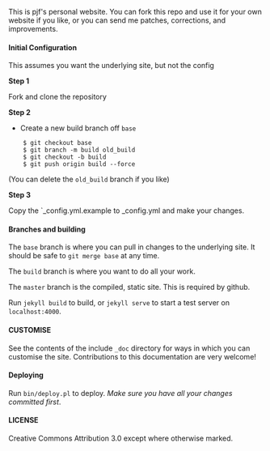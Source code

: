 This is pjf's personal website. You can fork this repo and use it
for your own website if you like, or you can send me patches,
corrections, and improvements.

#### Initial Configuration

This assumes you want the underlying site, but not the config

**Step 1**

Fork and clone the repository

**Step 2**

* Create a new build branch off `base`

```
    $ git checkout base
    $ git branch -m build old_build
    $ git checkout -b build
    $ git push origin build --force
```

(You can delete the `old_build` branch if you like)

**Step 3**

Copy the `_config.yml.example to _config.yml and make your changes.

#### Branches and building

The `base` branch is where you can pull in changes to the underlying
site. It should be safe to `git merge base` at any time.

The `build` branch is where you want to do all your work.

The `master` branch is the compiled, static site. This is required
by github.

Run `jekyll build` to build, or `jekyll serve` to start a test
server on `localhost:4000`.

#### CUSTOMISE

See the contents of the include `_doc` directory for ways in
which you can customise the site. Contributions to this documentation
are very welcome!

#### Deploying

Run `bin/deploy.pl` to deploy. *Make sure you have all your changes
committed first*.

#### LICENSE

Creative Commons Attribution 3.0 except where otherwise marked.
